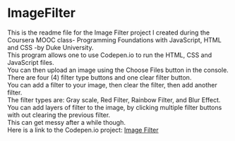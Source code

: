 # ImageFilter
This is the readme file for the Image Filter project I created during the Coursera MOOC class- Programming Foundations with JavaScript, HTML and CSS -by Duke University.<br>
This program allows one to use Codepen.io to run the HTML, CSS and JavaScript files.<br>
You can then upload an image using the Choose Files button in the console.<br>
There are four (4) filter type buttons and one clear filter button.<br>
You can add a filter to your image, then clear the filter, then add another filter.<br>
The filter types are: Gray scale, Red Filter, Rainbow Filter, and Blur Effect.<br>
You can add layers of filter to the image, by clicking multiple filter buttons with out clearing the previous filter.<br>
This can get messy after a while though.<br>
Here is a link to the Codepen.io project: <a href="https://codepen.io/mrhahnda/pen/KqvRyj">Image Filter</a>
